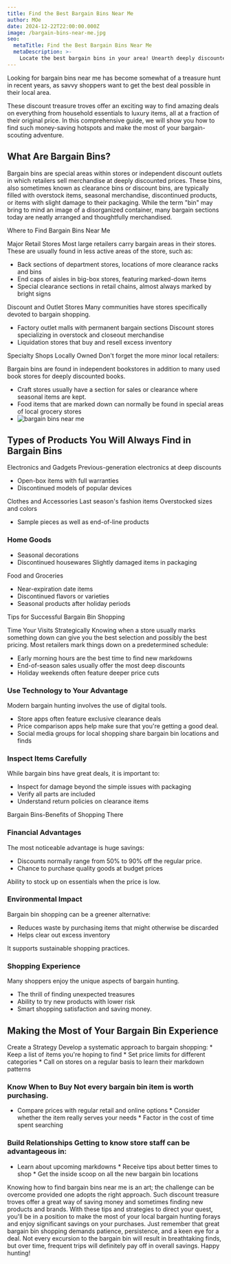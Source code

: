 ```yaml
---
title: Find the Best Bargain Bins Near Me
author: MOe
date: 2024-12-22T22:00:00.000Z
image: /bargain-bins-near-me.jpg
seo:
  metaTitle: Find the Best Bargain Bins Near Me
  metaDescription: >-
    Locate the best bargain bins in your area! Unearth deeply discounted items from major retailers. Find great prices on electronics, home goods & more.
---
```


Looking for bargain bins near me has become somewhat of a treasure hunt in recent years, as savvy shoppers want to get the best deal possible in their local area.

These discount treasure troves offer an exciting way to find amazing deals on everything from household essentials to luxury items, all at a fraction of their original price. In this comprehensive guide, we will show you how to find such money-saving hotspots and make the most of your bargain-scouting adventure.

## What Are Bargain Bins?

Bargain bins are special areas within stores or independent discount outlets in which retailers sell merchandise at deeply discounted prices. These bins, also sometimes known as clearance bins or discount bins, are typically filled with overstock items, seasonal merchandise, discontinued products, or items with slight damage to their packaging. While the term "bin" may bring to mind an image of a disorganized container, many bargain sections today are neatly arranged and thoughtfully merchandised.

Where to Find Bargain Bins Near Me

Major Retail Stores
Most large retailers carry bargain areas in their stores. These are usually found in less active areas of the store, such as:

* Back sections of department stores, locations of more clearance racks and bins
* End caps of aisles in big-box stores, featuring marked-down items
* Special clearance sections in retail chains, almost always marked by bright signs

Discount and Outlet Stores
Many communities have stores specifically devoted to bargain shopping.

* Factory outlet malls with permanent bargain sections
  Discount stores specializing in overstock and closeout merchandise
* Liquidation stores that buy and resell excess inventory

Specialty Shops Locally Owned
Don't forget the more minor local retailers:

Bargain bins are found in independent bookstores in addition to many used book stores for deeply discounted books.

* Craft stores usually have a section for sales or clearance where seasonal items are kept.
* Food items that are marked down can normally be found in special areas of local grocery stores
* ![bargain bins near me](/bargain-bins-near-me.jpg)

## Types of Products You Will Always Find in Bargain Bins

Electronics and Gadgets
Previous-generation electronics at deep discounts

* Open-box items with full warranties
* Discontinued models of popular devices

Clothes and Accessories
Last season's fashion items
Overstocked sizes and colors

* Sample pieces as well as end-of-line products

### Home Goods

* Seasonal decorations
* Discontinued housewares
  Slightly damaged items in packaging

Food and Groceries

* Near-expiration date items
* Discontinued flavors or varieties
* Seasonal products after holiday periods

Tips for Successful Bargain Bin Shopping

Time Your Visits Strategically
Knowing when a store usually marks something down can give you the best selection and possibly the best pricing. Most retailers mark things down on a predetermined schedule:

* Early morning hours are the best time to find new markdowns
* End-of-season sales usually offer the most deep discounts
* Holiday weekends often feature deeper price cuts

### Use Technology to Your Advantage

Modern bargain hunting involves the use of digital tools.

* Store apps often feature exclusive clearance deals
* Price comparison apps help make sure that you're getting a good deal.
* Social media groups for local shopping share bargain bin locations and finds

### Inspect Items Carefully

While bargain bins have great deals, it is important to:

* Inspect for damage beyond the simple issues with packaging
* Verify all parts are included
* Understand return policies on clearance items

Bargain Bins-Benefits of Shopping There

### Financial Advantages

The most noticeable advantage is huge savings:

* Discounts normally range from 50% to 90% off the regular price.
* Chance to purchase quality goods at budget prices

Ability to stock up on essentials when the price is low.

### Environmental Impact

Bargain bin shopping can be a greener alternative:

* Reduces waste by purchasing items that might otherwise be discarded
* Helps clear out excess inventory

It supports sustainable shopping practices.

### Shopping Experience

Many shoppers enjoy the unique aspects of bargain hunting.

* The thrill of finding unexpected treasures
* Ability to try new products with lower risk
* Smart shopping satisfaction and saving money.

## Making the Most of Your Bargain Bin Experience

Create a Strategy Develop a systematic approach to bargain shopping: \* Keep a list of items you're hoping to find \* Set price limits for different categories \* Call on stores on a regular basis to learn their markdown patterns

### Know When to Buy Not every bargain bin item is worth purchasing.

* Compare prices with regular retail and online options \* Consider whether the item really serves your needs \* Factor in the cost of time spent searching

### Build Relationships Getting to know store staff can be advantageous in:

* Learn about upcoming markdowns \* Receive tips about better times to shop \* Get the inside scoop on all the new bargain bin locations

Knowing how to find bargain bins near me is an art; the challenge can be overcome provided one adopts the right approach. Such discount treasure troves offer a great way of saving money and sometimes finding new products and brands. With these tips and strategies to direct your quest, you'll be in a position to make the most of your local bargain hunting forays and enjoy significant savings on your purchases. Just remember that great bargain bin shopping demands patience, persistence, and a keen eye for a deal. Not every excursion to the bargain bin will result in breathtaking finds, but over time, frequent trips will definitely pay off in overall savings. Happy hunting!
